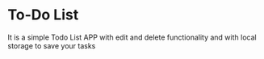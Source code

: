 # To-Do List 
It is a simple Todo List APP with edit and delete functionality and with local storage to save your tasks
